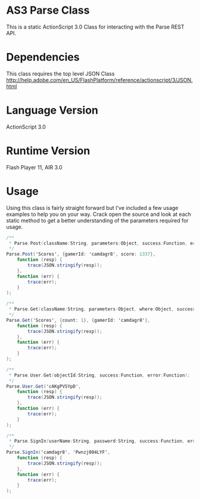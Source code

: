AS3 Parse Class
=====================

This is a static ActionScript 3.0 Class for interacting with the Parse REST API.

Dependencies
=====================
This class requires the top level JSON Class http://help.adobe.com/en_US/FlashPlatform/reference/actionscript/3/JSON.html 


Language Version
=====================
ActionScript 3.0


Runtime Version 
=====================
Flash Player 11, AIR 3.0


Usage
=====================

Using this class is fairly straight forward but I've included a few usage examples to help you on your way. Crack open the source and look at each static method to get a better understanding of the parameters required for usage. 

```actionscript
/**
 * Parse.Post(className:String, parameters:Object, success:Function, error:Function);
 */
Parse.Post('Scores', {gamerId: 'camdagr8', score: 1337},	function (resp) {		trace(JSON.stringify(resp));	},	function (err) {		trace(err); 	});

/**
 * Parse.Get(className:String, parameters:Object, where:Object, success:Function, error:Function);
 */
Parse.Get('Scores', {count: 1}, {gamerId: 'camdagr8'},	function (resp) {		trace(JSON.stringify(resp));	},	function (err) {		trace(err);	}
);

/**
 * Parse.User.Get(objectId:String, success:Function, error:Function);
 */
Parse.User.Get('cAKgPVSYpD',	function (resp) {		trace(JSON.stringify(resp));	},	function (err) {		trace(err);	});

/**
 * Parse.SignIn(userName:String, password:String, success:Function, error:Function);
 */
Parse.SignIn('camdagr8', 'Pwnzj004LYF',
	function (resp) {
		trace(JSON.stringify(resp));
	},
	function (err) {
		trace(err);
	}
);```